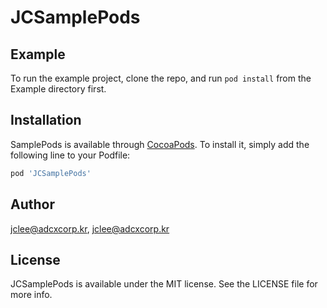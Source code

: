 # JCSamplePods

## Example

To run the example project, clone the repo, and run `pod install` from the Example directory first.

## Installation

SamplePods is available through [CocoaPods](https://cocoapods.org). To install
it, simply add the following line to your Podfile:

```ruby
pod 'JCSamplePods'
```

## Author

jclee@adcxcorp.kr, jclee@adcxcorp.kr

## License

JCSamplePods is available under the MIT license. See the LICENSE file for more info.
